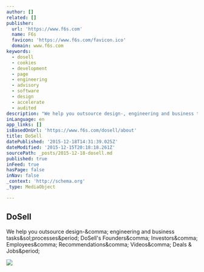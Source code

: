 ```yaml
---
author: []
related: []
publisher:
  url: 'https://www.f6s.com'
  name: F6s
  favicon: 'https://www.f6s.com/favicon.ico'
  domain: www.f6s.com
keywords:
  - dosell
  - cookies
  - development
  - page
  - engineering
  - advisory
  - software
  - design
  - accelerate
  - audited
description: "We help you outsource design-, engineering and business tasks/processes. DoSell's Founders, Investors, Employees, Recommendations, Videos, Deals & Jobs."
inLanguage: en
app_links: []
isBasedOnUrl: 'https://www.f6s.com/dosell/about'
title: DoSell
datePublished: '2015-12-18T14:31:39.025Z'
dateModified: '2015-12-15T20:18:18.261Z'
sourcePath: _posts/2015-12-18-dosell.md
published: true
inFeed: true
hasPage: false
inNav: false
_context: 'http://schema.org'
_type: MediaObject

---
```

<article style=""><h1>DoSell</h1><p>We help you outsource design-&amp;comma; engineering and business tasks&amp;sol;processes&amp;period; DoSell's Founders&amp;comma; Investors&amp;comma; Employees&amp;comma; Recommendations&amp;comma; Videos&amp;comma; Deals &amp; Jobs&amp;period;</p><img src="https://2b4f1cae9d70ccfca297-01c621dea2a0c42435656509a1059336.ssl.cf1.rackcdn.com/9379/937846_th1.jpg" /></article>